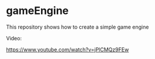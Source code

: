# gameEngine
This repository shows how to create a simple game engine

Video:

https://www.youtube.com/watch?v=jPlCMQz9FEw

